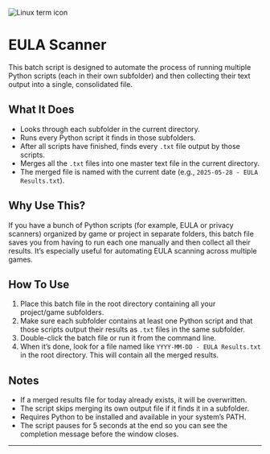 ![Linux term icon](https://static.thenounproject.com/png/3194876-200.png)

# EULA Scanner

This batch script is designed to automate the process of running multiple Python scripts (each in their own subfolder) and then collecting their text output into a single, consolidated file.

## What It Does

- Looks through each subfolder in the current directory.
- Runs every Python script it finds in those subfolders.
- After all scripts have finished, finds every `.txt` file output by those scripts.
- Merges all the `.txt` files into one master text file in the current directory.
- The merged file is named with the current date (e.g., `2025-05-28 - EULA Results.txt`).

## Why Use This?

If you have a bunch of Python scripts (for example, EULA or privacy scanners) organized by game or project in separate folders, this batch file saves you from having to run each one manually and then collect all their results. It’s especially useful for automating EULA scanning across multiple games.

## How To Use

1. Place this batch file in the root directory containing all your project/game subfolders.
2. Make sure each subfolder contains at least one Python script and that those scripts output their results as `.txt` files in the same subfolder.
3. Double-click the batch file or run it from the command line.
4. When it’s done, look for a file named like `YYYY-MM-DD - EULA Results.txt` in the root directory. This will contain all the merged results.

## Notes

- If a merged results file for today already exists, it will be overwritten.
- The script skips merging its own output file if it finds it in a subfolder.
- Requires Python to be installed and available in your system’s PATH.
- The script pauses for 5 seconds at the end so you can see the completion message before the window closes.

---
